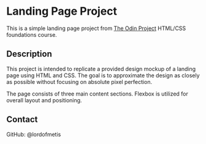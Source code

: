 # Landing Page Project

This is a simple landing page project from [The Odin Project](https://www.theodinproject.com/lessons/foundations-landing-page) HTML/CSS foundations course.

## Description

This project is intended to replicate a provided design mockup of a landing page using HTML and CSS. The goal is to approximate the design as closely as possible without focusing on absolute pixel perfection.

The page consists of three main content sections. Flexbox is utilized for overall layout and positioning.

## Contact
GitHub: @lordofmetis
